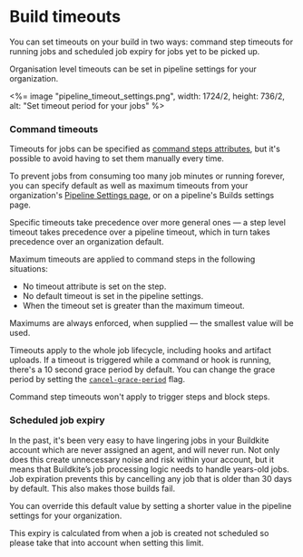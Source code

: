 # Build timeouts

You can set timeouts on your build in two ways: command step timeouts for running jobs and scheduled job expiry for jobs yet to be picked up.

Organisation level timeouts can be set in pipeline settings for your organization.

<%= image "pipeline_timeout_settings.png", width: 1724/2, height: 736/2, alt: "Set timeout period for your jobs" %>

### Command timeouts

Timeouts for jobs can be specified as [command steps attributes](/docs/pipelines/command-step#timeout_in_minutes), but it's possible to avoid having to set them manually every time.

To prevent jobs from consuming too many job minutes or running forever, you can specify default as well as maximum timeouts from your organization's [Pipeline Settings page](https://buildkite.com/organizations/~/pipeline-settings), or on a pipeline's Builds settings page.

Specific timeouts take precedence over more general ones — a step level timeout takes precedence over a pipeline timeout, which in turn takes precedence over an organization default.

Maximum timeouts are applied to command steps in the following situations:

- No timeout attribute is set on the step.
- No default timeout is set in the pipeline settings.
- When the timeout set is greater than the maximum timeout.

Maximums are always enforced, when supplied — the smallest value will be used.

Timeouts apply to the whole job lifecycle, including hooks and artifact uploads. If a timeout is triggered while a command or hook is running, there's a 10 second grace period by default. You can change the grace period by setting the [`cancel-grace-period`](https://buildkite.com/docs/agent/v3/configuration#cancel-grace-period) flag.

Command step timeouts won't apply to trigger steps and block steps.

### Scheduled job expiry

In the past, it's been very easy to have lingering jobs in your Buildkite account which are never assigned an agent, and will never run. Not only does this create unnecessary noise and risk within your account, but it means that Buildkite’s job processing logic needs to handle years-old jobs. Job expiration prevents this by cancelling any job that is older than 30 days by default. This also makes those builds fail.

You can override this default value by setting a shorter value in the pipeline settings for your organization.

This expiry is calculated from when a job is created not scheduled so please take that into account when setting this limit. 